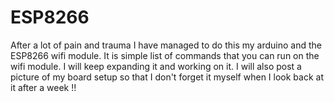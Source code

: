# ESP8266
After a lot of pain and trauma I have managed to do this my arduino and the ESP8266 wifi module. It is simple list of commands that you can run on the wifi module. I will keep expanding it and working on it. I will also post a picture of my board setup so that I don't forget it myself when I look back at it after a week !!
